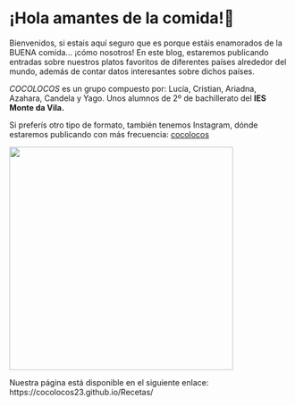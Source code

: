 <h1>¡Hola amantes de la comida!👋</h1>

<p>Bienvenidos, si estais aquí seguro que es porque estáis enamorados de la BUENA comida... ¡cómo nosotros! En este blog, estaremos publicando entradas sobre nuestros platos favoritos de diferentes países alrededor del mundo, además de contar datos interesantes sobre dichos países.

<i>COCOLOCOS</i> es un grupo compuesto por: Lucía, Cristian, Ariadna, Azahara, Candela y Yago. Unos alumnos de 2º de bachillerato del <strong style color="red">IES Monte da Vila.</strong></p>

<p>Si preferís otro tipo de formato, también tenemos Instagram, dónde estaremos publicando con más frecuencia: <a href="https://www.instagram.com/cocolocos_23/?utm_source=ig_web_button_share_sheet">cocolocos</a></p>
<img height="400px" src="https://imagenes.20minutos.es/files/image_640_360/uploads/imagenes/2023/04/03/mesa-llena-de-comida-arabe.jpeg"/>
<p>Nuestra página está disponible en el siguiente enlace: https://cocolocos23.github.io/Recetas/</p>
